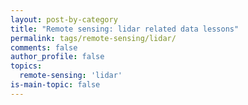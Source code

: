```yaml
---
layout: post-by-category
title: "Remote sensing: lidar related data lessons"
permalink: tags/remote-sensing/lidar/
comments: false
author_profile: false
topics:
  remote-sensing: 'lidar'
is-main-topic: false
---
```

